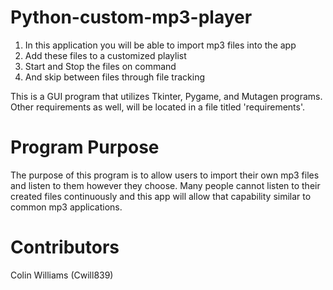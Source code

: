 # Python-custom-mp3-player

1. In this application you will be able to import mp3 files into the app
2. Add these files to a customized playlist
3. Start and Stop the files on command
4. And skip between files through file tracking

This is a GUI program that utilizes Tkinter, Pygame, and Mutagen programs.
Other requirements as well, will be located in a file titled 'requirements'.

# Program Purpose

The purpose of this program is to allow users to import their own mp3 files and listen to them however they choose.
Many people cannot listen to their created files continuously and this app will allow that capability similar to common mp3 applications.

# Contributors

Colin Williams (Cwill839)
